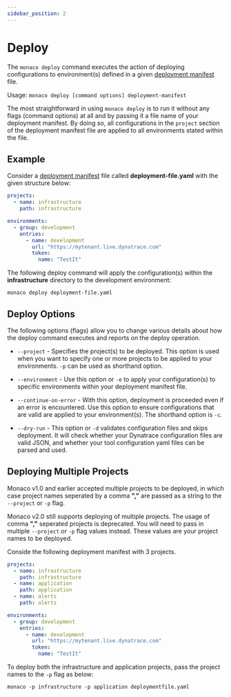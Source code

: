 ```yaml
---
sidebar_position: 2
---
```


# Deploy

The `monaco deploy` command executes the action of deploying configurations to environment(s) defined in a given [deployment manifest](./configuration/configuration.md#deployment-manifest) file.

Usage: `monaco deploy [command options] deployment-manifest`

The most straightforward in using  `monaco deploy` is to run it without any flags (command options) at all and by passing it a file name of your deployment manifest. By doing so, all configurations in the `project` section of the deployment manifest file are applied to all environments stated within the file.

## Example

Consider a [deployment manifest](./configuration/configuration.md#deployment-manifest) file called **deployment-file.yaml** with the given structure below:

```yaml
projects:
  - name: infrastructure
    path: infrastructure

environments:
  - group: development
    entries:
      - name: development
        url: "https://mytenant.live.dynatrace.com"
        token:
          name: "TestIt"
```

The following deploy command will apply the configuration(s) within the **infrastructure** directory to the development environment:

```shell
monaco deploy deployment-file.yaml
```

## Deploy Options

The following options (flags) allow you to change various details about how the deploy command executes and reports on the deploy operation.

- `--project` - Specifies the project(s) to be deployed. This option is used when you want to specify one or more projects to be applied to your environments. `-p` can be used as shorthand option.

- `--environment` - Use this option or `-e` to apply your configuration(s) to specific environments within your deployment manifest file.

- `--continue-on-error` - With this option, deployment is proceeded even if an error is encountered. Use this option to ensure configurations that are valid are applied to your environment(s). The shorthand option is `-c`.

- `--dry-run` - This option or `-d` validates configuration files and skips deployment. It will check whether your Dynatrace configuration files are valid JSON, and whether your tool configuration yaml files can be parsed and used.

## Deploying Multiple Projects

Monaco v1.0 and earlier accepted multiple projects to be deployed, in which case project names seperated by a  comma **","** are passed as a string to the `--project` or `-p` flag.

Monaco v2.0 still supports deploying of multiple projects. The usage of comma **","** seperated projects is deprecated. You will need to pass in multiple `--project` or `-p` flag values instead. These values are your project names to be deployed.

Conside the following deployment manifest with 3 projects.

```yaml
projects:
  - name: infrastructure
    path: infrastructure
  - name: application
    path: application
  - name: alerts
    path: alerts

environments:
  - group: development
    entries:
      - name: development
        url: "https://mytenant.live.dynatrace.com"
        token:
          name: "TestIt"
```

To deploy both the infrastructure and application projects, pass the project names to the `-p` flag as below:
  
```shell
monaco -p infrastructure -p application deploymentfile.yaml
```
